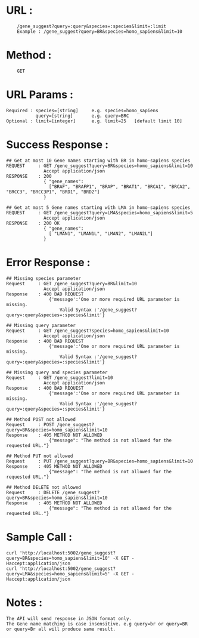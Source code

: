 # URL : 
		/gene_suggest?query=:query&species=:species&limit=:limit
 		Example : /gene_suggest?query=BR&species=homo_sapiens&limit=10

# Method : 
		GET

# URL Params :
 	Required : species=[string]	 	e.g. species=homo_sapiens   
			   query=[string]		e.g. query=BRC
	Optional : limit=[integer] 		e.g. limit=25	[default limit 10]

# Success Response : 
	## Get at most 10 Gene names starting with BR in homo-sapiens species
	REQUEST 	: GET /gene_suggest?query=BR&species=homo_sapiens&limit=10
				  Accept application/json
	RESPONSE 	: 200
				  { "gene_names": 
					["BRAF", "BRAFP1", "BRAP", "BRAT1", "BRCA1", "BRCA2", "BRCC3", "BRCC3P1", "BRD1", "BRD2"]
				  }

	## Get at most 5 Gene names starting with LMA in homo-sapiens species
	REQUEST 	: GET /gene_suggest?query=LMA&species=homo_sapiens&limit=5
				  Accept application/json
	RESPONSE 	: 200 OK
				  { "gene_names": 
					[ "LMAN1", "LMAN1L", "LMAN2", "LMAN2L"]
				  }

# Error Response :
	## Missing species parameter
	Request 	: GET /gene_suggest?query=BR&limit=10						
				  Accept application/json
	Response 	: 400 BAD REQUEST
					{'message':'One or more required URL parameter is missing. 
						Valid Syntax :'/gene_suggest?query=:query&species=:species&limit'}

	## Missing query parameter
	Request 	: GET /gene_suggest?species=homo_sapiens&limit=10			
				  Accept application/json
	Response 	: 400 BAD REQUEST
					{'message':'One or more required URL parameter is missing. 
						Valid Syntax :'/gene_suggest?query=:query&species=:species&limit'}

	## Missing query and species parameter
	Request 	: GET /gene_suggest?limit=10			
				  Accept application/json
	Response 	: 400 BAD REQUEST
					{'message':'One or more required URL parameter is missing. 
						Valid Syntax :'/gene_suggest?query=:query&species=:species&limit'}

	## Method POST not allowed
	Request 	: POST /gene_suggest?query=BR&species=homo_sapiens&limit=10	
	Response    : 405 METHOD NOT ALLOWED
					{"message": "The method is not allowed for the requested URL."}

	## Method PUT not allowed
	Request 	: PUT /gene_suggest?query=BR&species=homo_sapiens&limit=10	
	Response    : 405 METHOD NOT ALLOWED
					{"message": "The method is not allowed for the requested URL."}
					
	## Method DELETE not allowed
	Request 	: DELETE /gene_suggest?query=BR&species=homo_sapiens&limit=10	
	Response    : 405 METHOD NOT ALLOWED
					{"message": "The method is not allowed for the requested URL."}

# Sample Call :
	curl 'http://localhost:5002/gene_suggest?query=BR&species=homo_sapiens&limit=10' -X GET	-Haccept:application/json
	curl 'http://localhost:5002/gene_suggest?query=LMA&species=homo_sapiens&limit=5' -X GET	-Haccept:application/json
		
# Notes :
	The API will send response in JSON format only.
	The Gene name matching is case insensitive. e.g query=br or query=BR or query=Br all will produce same result.